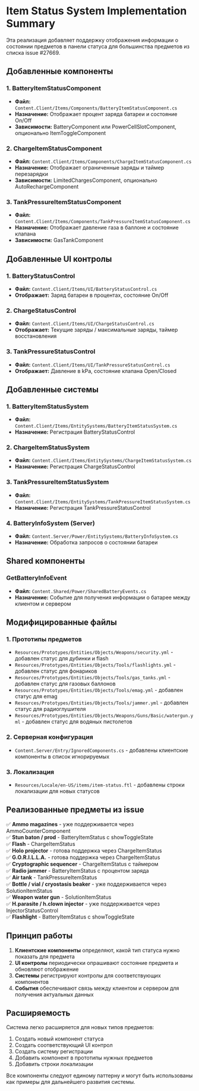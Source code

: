 # Item Status System Implementation Summary

Эта реализация добавляет поддержку отображения информации о состоянии предметов в панели статуса для большинства предметов из списка issue #27669.

## Добавленные компоненты

### 1. BatteryItemStatusComponent
- **Файл:** `Content.Client/Items/Components/BatteryItemStatusComponent.cs`
- **Назначение:** Отображает процент заряда батареи и состояние On/Off
- **Зависимости:** BatteryComponent или PowerCellSlotComponent, опционально ItemToggleComponent

### 2. ChargeItemStatusComponent  
- **Файл:** `Content.Client/Items/Components/ChargeItemStatusComponent.cs`
- **Назначение:** Отображает ограниченные заряды и таймер перезарядки
- **Зависимости:** LimitedChargesComponent, опционально AutoRechargeComponent

### 3. TankPressureItemStatusComponent
- **Файл:** `Content.Client/Items/Components/TankPressureItemStatusComponent.cs`
- **Назначение:** Отображает давление газа в баллоне и состояние клапана
- **Зависимости:** GasTankComponent

## Добавленные UI контролы

### 1. BatteryStatusControl
- **Файл:** `Content.Client/Items/UI/BatteryStatusControl.cs`
- **Отображает:** Заряд батареи в процентах, состояние On/Off

### 2. ChargeStatusControl
- **Файл:** `Content.Client/Items/UI/ChargeStatusControl.cs`
- **Отображает:** Текущие заряды / максимальные заряды, таймер восстановления

### 3. TankPressureStatusControl
- **Файл:** `Content.Client/Items/UI/TankPressureStatusControl.cs`
- **Отображает:** Давление в kPa, состояние клапана Open/Closed

## Добавленные системы

### 1. BatteryItemStatusSystem
- **Файл:** `Content.Client/Items/EntitySystems/BatteryItemStatusSystem.cs`
- **Назначение:** Регистрация BatteryStatusControl

### 2. ChargeItemStatusSystem
- **Файл:** `Content.Client/Items/EntitySystems/ChargeItemStatusSystem.cs`
- **Назначение:** Регистрация ChargeStatusControl

### 3. TankPressureItemStatusSystem
- **Файл:** `Content.Client/Items/EntitySystems/TankPressureItemStatusSystem.cs`
- **Назначение:** Регистрация TankPressureStatusControl

### 4. BatteryInfoSystem (Server)
- **Файл:** `Content.Server/Power/EntitySystems/BatteryInfoSystem.cs`
- **Назначение:** Обработка запросов о состоянии батареи

## Shared компоненты

### GetBatteryInfoEvent
- **Файл:** `Content.Shared/Power/SharedBatteryEvents.cs`
- **Назначение:** Событие для получения информации о батарее между клиентом и сервером

## Модифицированные файлы

### 1. Прототипы предметов
- `Resources/Prototypes/Entities/Objects/Weapons/security.yml` - добавлен статус для дубинки и flash
- `Resources/Prototypes/Entities/Objects/Tools/flashlights.yml` - добавлен статус для фонариков
- `Resources/Prototypes/Entities/Objects/Tools/gas_tanks.yml` - добавлен статус для газовых баллонов
- `Resources/Prototypes/Entities/Objects/Tools/emag.yml` - добавлен статус для emag
- `Resources/Prototypes/Entities/Objects/Tools/jammer.yml` - добавлен статус для радиоглушителя
- `Resources/Prototypes/Entities/Objects/Weapons/Guns/Basic/watergun.yml` - добавлен статус для водяных пистолетов

### 2. Серверная конфигурация
- `Content.Server/Entry/IgnoredComponents.cs` - добавлены клиентские компоненты в список игнорируемых

### 3. Локализация
- `Resources/Locale/en-US/items/item-status.ftl` - добавлены строки локализации для новых статусов

## Реализованные предметы из issue

✅ **Ammo magazines** - уже поддерживается через AmmoCounterComponent  
✅ **Stun baton / prod** - BatteryItemStatus с showToggleState  
✅ **Flash** - ChargeItemStatus  
✅ **Holo projector** - готова поддержка через ChargeItemStatus  
✅ **G.O.R.I.L.L.A.** - готова поддержка через ChargeItemStatus  
✅ **Cryptographic sequencer** - ChargeItemStatus с таймером  
✅ **Radio jammer** - BatteryItemStatus с процентом заряда  
✅ **Air tank** - TankPressureItemStatus  
✅ **Bottle / vial / cryostasis beaker** - уже поддерживается через SolutionItemStatus  
✅ **Weapon water gun** - SolutionItemStatus  
✅ **H.parasite / h.clown injector** - уже поддерживается через InjectorStatusControl  
✅ **Flashlight** - BatteryItemStatus с showToggleState  

## Принцип работы

1. **Клиентские компоненты** определяют, какой тип статуса нужно показать для предмета
2. **UI контролы** периодически опрашивают состояние предмета и обновляют отображение
3. **Системы** регистрируют контролы для соответствующих компонентов
4. **События** обеспечивают связь между клиентом и сервером для получения актуальных данных

## Расширяемость

Система легко расширяется для новых типов предметов:
1. Создать новый компонент статуса
2. Создать соответствующий UI контрол
3. Создать систему регистрации
4. Добавить компонент в прототипы нужных предметов
5. Добавить строки локализации

Все компоненты следуют единому паттерну и могут быть использованы как примеры для дальнейшего развития системы.